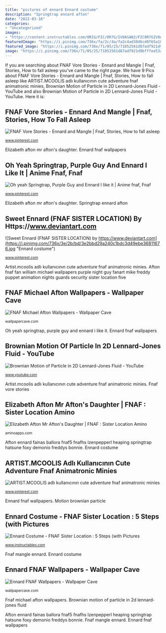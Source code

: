 ```yaml
---
title: "pictures of ennard Ennard costume"
description: "Springtrap ennard afton"
date: "2022-03-16"
categories:
- "Uncategorized"
images:
- "https://content.instructables.com/ORIG/FIC/0R7G/IV0ASAN3/FIC0R7GIV0ASAN3.jpg?frame=1"
featuredImage: "https://i.pinimg.com/736x/fa/2c/4a/fa2c4ad30d6cd0f65a18cb653008bc9b.jpg"
featured_image: "https://i.pinimg.com/736x/71/05/25/71052561d87adf921d9bfffee53a292a.jpg"
image: "https://i.pinimg.com/736x/71/05/25/71052561d87adf921d9bfffee53a292a.jpg"
---
```


If you are searching about FNAF Vore Stories - Ennard and Mangle | Fnaf, Stories, How to fall asleep you've came to the right page. We have 9 Pics about FNAF Vore Stories - Ennard and Mangle | Fnaf, Stories, How to fall asleep like ARTIST.MCOOLIS adlı kullanıcının cute adventure fnaf animatronic minies, Brownian Motion of Particle in 2D Lennard-Jones Fluid - YouTube and also Brownian Motion of Particle in 2D Lennard-Jones Fluid - YouTube. Here it is:

## FNAF Vore Stories - Ennard And Mangle | Fnaf, Stories, How To Fall Asleep

![FNAF Vore Stories - Ennard and Mangle | Fnaf, Stories, How to fall asleep](https://i.pinimg.com/736x/71/05/25/71052561d87adf921d9bfffee53a292a.jpg "Fnaf vore stories")

<small>www.pinterest.com</small>

Elizabeth afton mr afton&#039;s daughter. Ennard fnaf wallpapers

## Oh Yeah Springtrap, Purple Guy And Ennard I Like It | Anime Fnaf, Fnaf

![Oh yeah Springtrap, Purple Guy and Ennard I like it | Anime fnaf, Fnaf](https://i.pinimg.com/736x/fa/2c/4a/fa2c4ad30d6cd0f65a18cb653008bc9b.jpg "Oh yeah springtrap, purple guy and ennard i like it")

<small>www.pinterest.com</small>

Elizabeth afton mr afton&#039;s daughter. Springtrap ennard afton

## Sweet Ennard (FNAF SISTER LOCATION) By Https://www.deviantart.com

![Sweet Ennard (FNAF SISTER LOCATION) by https://www.deviantart.com](https://i.pinimg.com/736x/3e/2b/bd/3e2bbd29a240c1bdc3d49ebe36811676.jpg "Ennard costume")

<small>www.pinterest.com</small>

Artist.mcoolis adlı kullanıcının cute adventure fnaf animatronic minies. Afton fnaf fan william michael wallpapers purple night guy fanart mike freddy puppet animation nights guards security sister location five

## FNAF Michael Afton Wallpapers - Wallpaper Cave

![FNAF Michael Afton Wallpapers - Wallpaper Cave](https://wallpapercave.com/wp/wp6430402.jpg "Motion brownian particle")

<small>wallpapercave.com</small>

Oh yeah springtrap, purple guy and ennard i like it. Ennard fnaf wallpapers

## Brownian Motion Of Particle In 2D Lennard-Jones Fluid - YouTube

![Brownian Motion of Particle in 2D Lennard-Jones Fluid - YouTube](https://i.ytimg.com/vi/1tA-vlIslAU/maxresdefault.jpg "Oh yeah springtrap, purple guy and ennard i like it")

<small>www.youtube.com</small>

Artist.mcoolis adlı kullanıcının cute adventure fnaf animatronic minies. Fnaf vore stories

## Elizabeth Afton Mr Afton&#039;s Daughter | FNAF : Sister Location Amino

![Elizabeth Afton Mr Afton&#039;s Daughter | FNAF : Sister Location Amino](https://pm1.narvii.com/7626/23bbaa8fb724d9779000719cc4ffc9207a3fe1a4r1-600-1250v2_hq.jpg "Brownian motion of particle in 2d lennard-jones fluid")

<small>aminoapps.com</small>

Afton ennard fainas ballora fnaf5 fnafhs lzenpepperl heaping springtrap hatsune foxy demonio freddys bonnie. Ennard costume

## ARTIST.MCOOLIS Adlı Kullanıcının Cute Adventure Fnaf Animatronic Minies

![ARTIST.MCOOLIS adlı kullanıcının cute adventure fnaf animatronic minies](https://i.pinimg.com/736x/ec/27/98/ec2798014fb4ad5b2150e2c4a6dc97e5.jpg "Springtrap ennard afton")

<small>www.pinterest.com</small>

Ennard fnaf wallpapers. Motion brownian particle

## Ennard Costume - FNAF Sister Location : 5 Steps (with Pictures

![Ennard Costume - FNAF Sister Location : 5 Steps (with Pictures](https://content.instructables.com/ORIG/FIC/0R7G/IV0ASAN3/FIC0R7GIV0ASAN3.jpg?frame=1 "Ennard fnaf wallpapers")

<small>www.instructables.com</small>

Fnaf mangle ennard. Ennard costume

## Ennard FNAF Wallpapers - Wallpaper Cave

![Ennard FNAF Wallpapers - Wallpaper Cave](https://wallpapercave.com/wp/wp8516533.jpg "Elizabeth afton mr afton&#039;s daughter")

<small>wallpapercave.com</small>

Fnaf michael afton wallpapers. Brownian motion of particle in 2d lennard-jones fluid

Afton ennard fainas ballora fnaf5 fnafhs lzenpepperl heaping springtrap hatsune foxy demonio freddys bonnie. Fnaf mangle ennard. Ennard fnaf wallpapers
